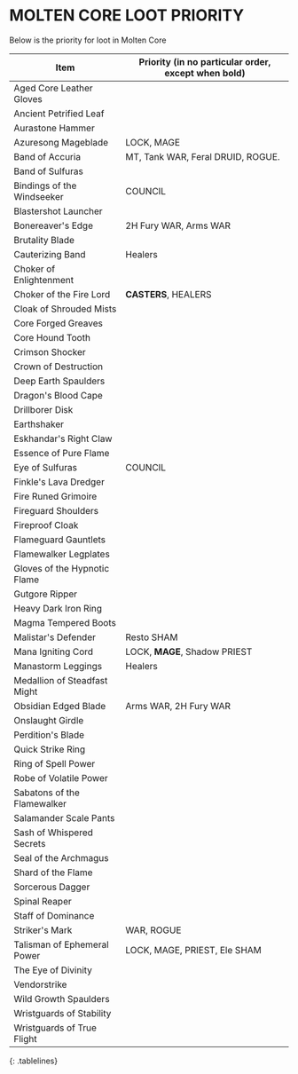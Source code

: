 <style>
.tablelines table, .tablelines td, .tablelines th {
        border: 1px solid black;
        }
</style>

# MOLTEN CORE LOOT PRIORITY
Below is the priority for loot in Molten Core

| Item                         | Priority (in no particular order, except when bold) |
|------------------------------|-----------------------------------------------------|
| Aged Core Leather Gloves     |                                                     |
| Ancient Petrified Leaf       |                                                     |
| Aurastone Hammer             |                             |
| Azuresong Mageblade          | LOCK, MAGE                                          |
| Band of Accuria              | MT, Tank WAR, Feral DRUID, ROGUE.                   |
| Band of Sulfuras             |                                             |
| Bindings of the Windseeker   | COUNCIL                                             |
| Blastershot Launcher         |                                                     |
| Bonereaver's Edge            | 2H Fury WAR, Arms WAR                               |
| Brutality Blade              |                            |
| Cauterizing Band             | Healers                                             |
| Choker of Enlightenment      |                                    |
| Choker of the Fire Lord      | **CASTERS**, HEALERS                                    |
| Cloak of Shrouded Mists      |                                                     |
| Core Forged Greaves          |                                                     |
| Core Hound Tooth             |                                                     |
| Crimson Shocker              |                                                     |
| Crown of Destruction         |                                                     |
| Deep Earth Spaulders         |                                                     |
| Dragon's Blood Cape          |                                                     |
| Drillborer Disk              |                                                     |
| Earthshaker                  |                                                     |
| Eskhandar's Right Claw       |                                                     |
| Essence of Pure Flame        |                                                     |
| Eye of Sulfuras              | COUNCIL                                             |
| Finkle's Lava Dredger        |                                                     |
| Fire Runed Grimoire          |                                                     |
| Fireguard Shoulders          |                        |
| Fireproof Cloak              |                                                     |
| Flameguard Gauntlets         |                                                     |
| Flamewalker Legplates        |                                                     |
| Gloves of the Hypnotic Flame |                                                     |
| Gutgore Ripper               |                                                     |
| Heavy Dark Iron Ring         |                                                     |
| Magma Tempered Boots         |                                                     |
| Malistar's Defender          | Resto SHAM                                          |
| Mana Igniting Cord           | LOCK, **MAGE**, Shadow PRIEST                           |
| Manastorm Leggings           | Healers                                             |
| Medallion of Steadfast Might |                                                     |
| Obsidian Edged Blade         | Arms WAR, 2H Fury WAR                               |
| Onslaught Girdle             |                                                     |
| Perdition's Blade            |                                                     |
| Quick Strike Ring            |                                                     |
| Ring of Spell Power          |                                                     |
| Robe of Volatile Power       |                                                     |
| Sabatons of the Flamewalker  |                                                     |
| Salamander Scale Pants       |                                                     |
| Sash of Whispered Secrets    |                                                     |
| Seal of the Archmagus        |                                                     |
| Shard of the Flame           |                                                     |
| Sorcerous Dagger             |                                                     |
| Spinal Reaper                |                                                     |
| Staff of Dominance           |                                                     |
| Striker's Mark               | WAR, ROGUE                                          |
| Talisman of Ephemeral Power  | LOCK, MAGE, PRIEST, Ele SHAM                        |
| The Eye of Divinity          |                                                     |
| Vendorstrike                 |                                                     |
| Wild Growth Spaulders        |                                                     |
| Wristguards of Stability     |           |
| Wristguards of True Flight   |                                         | 
{: .tablelines}
